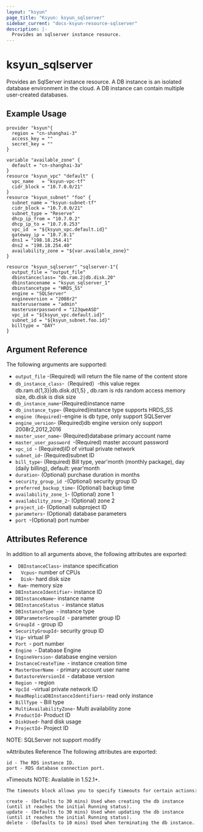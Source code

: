 ```yaml
---
layout: "ksyun"
page_title: "Ksyun: ksyun_sqlserver"
sidebar_current: "docs-ksyun-resource-sqlserver"
description: |-
  Provides an sqlserver instance resource.
---
```


# ksyun_sqlserver

Provides an SqlServer instance resource. A DB instance is an isolated database environment in the cloud. A DB instance can contain multiple user-created databases.

## Example Usage

```hcl
provider "ksyun"{
  region = "cn-shanghai-3"
  access_key = ""
  secret_key = ""
}

variable "available_zone" {
  default = "cn-shanghai-3a"
}
resource "ksyun_vpc" "default" {
  vpc_name   = "ksyun-vpc-tf"
  cidr_block = "10.7.0.0/21"
}
resource "ksyun_subnet" "foo" {
  subnet_name = "ksyun-subnet-tf"
  cidr_block = "10.7.0.0/21"
  subnet_type = "Reserve"
  dhcp_ip_from = "10.7.0.2"
  dhcp_ip_to = "10.7.0.253"
  vpc_id  = "${ksyun_vpc.default.id}"
  gateway_ip = "10.7.0.1"
  dns1 = "198.18.254.41"
  dns2 = "198.18.254.40"
  availability_zone = "${var.available_zone}"
}

resource "ksyun_sqlserver" "sqlserver-1"{
  output_file = "output_file"
  dbinstanceclass= "db.ram.2|db.disk.20"
  dbinstancename = "ksyun_sqlserver_1"
  dbinstancetype = "HRDS_SS"
  engine = "SQLServer"
  engineversion = "2008r2"
  masterusername = "admin"
  masteruserpassword = "123qweASD"
  vpc_id = "${ksyun_vpc.default.id}"
  subnet_id = "${ksyun_subnet.foo.id}"
  billtype = "DAY"
}
```

## Argument Reference

The following arguments are supported:

* `output_file` -(Required) will return the file name of the content store
* `db_instance_class`-（Required）-this value regex db.ram.d{1,3}|db.disk.d{1,5} , db.ram is rds random access memory size, db.disk is disk size
* `db_instance_name`-(Required)instance name
* `db_instance_type`- (Required)instance type supports HRDS_SS
* `engine (Required)`-engine is db type, only support SQLServer
* `engine_version`- (Required)db engine version only support 2008r2,2012,2016
* `master_user_name`- (Required)database primary account name
* `master_user_password `-(Required) master account password
* `vpc_id `- (Required)ID of virtual private network
* `subnet_id`- (Required)subnet ID
* `bill_type`- (Required) Bill type, year'month (monthly package), day (daily billing), default: year'month
* `duration`- (Optional) purchase duration in months
* `security_group_id `-(Optional) security group ID
* `preferred_backup_time`- (Optional) backup time
* `availability_zone_1`- (Optional) zone 1
* `availability_zone_2`- (Optional) zone 2
* `project_id`- (Optional)  subproject ID
* `parameters`- (Optional) database parameters
* `port `-(Optional) port number


## Attributes Reference

In addition to all arguments above, the following attributes are exported:

* ` DBInstanceClass`- instance specification
* `  Vcpus`-  number of CPUs
* `  Disk`-   hard disk size
* `  Ram `-   memory size
* `DBInstanceIdentifier`-  instance ID
* `DBInstanceName`-    instance name
* `DBInstanceStatus `- instance status
* `DBInstanceType `-  instance type
* `DBParameterGroupId `-  parameter group ID
* `GroupId `-  group ID
* `SecurityGroupId`-  security group ID
* `Vip`-  virtual IP
* `Port `- port number
* `Engine `-  Database Engine
* `EngineVersion`-   database engine version
* `InstanceCreateTime `- instance creation time
* `MasterUserName `-  primary account user name
* `DatastoreVersionId `- database version
* `Region `- region
* `VpcId `-virtual private network ID
* `ReadReplicaDBInstanceIdentifiers`-  read only instance
* `BillType `- Bill type
* `MultiAvailabilityZone`-  Multi availability zone
* `ProductId`- Product ID
* `DiskUsed`-  hard disk usage
* `ProjectId`-  Project ID

NOTE: SQLServer not support modify

»Attributes Reference
The following attributes are exported:
```
id - The RDS instance ID.
port - RDS database connection port.
```
»Timeouts
NOTE: Available in 1.52.1+.
```
The timeouts block allows you to specify timeouts for certain actions:

create - (Defaults to 30 mins) Used when creating the db instance (until it reaches the initial Running status).
update - (Defaults to 30 mins) Used when updating the db instance (until it reaches the initial Running status).
delete - (Defaults to 10 mins) Used when terminating the db instance.

```
